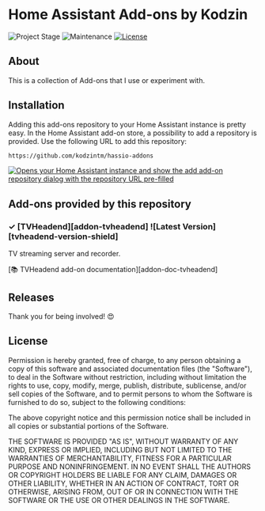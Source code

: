 # Home Assistant Add-ons by Kodzin

![Project Stage][project-stage-shield]
![Maintenance][maintenance-shield]
[![License][license-shield]](LICENSE)


## About
This is a collection of Add-ons that I use or experiment with.


## Installation

Adding this add-ons repository to your Home Assistant instance is pretty easy. In the Home Assistant add-on store, a possibility to add a repository is provided.
Use the following URL to add this repository:

```txt
https://github.com/kodzintm/hassio-addons
```

[![Opens your Home Assistant instance and show the add add-on repository dialog with the repository URL pre-filled](https://my.home-assistant.io/badges/supervisor_add_addon_repository.svg)][my-ha-add-repo]

## Add-ons provided by this repository

### &#10003; [TVHeadend][addon-tvheadend] ![Latest Version][tvheadend-version-shield]

TV streaming server and recorder.

[:books: TVHeadend add-on documentation][addon-doc-tvheadend]

## Releases

Thank you for being involved! :heart_eyes:

## License

Permission is hereby granted, free of charge, to any person obtaining a copy of this software and associated documentation files (the "Software"), to deal in the Software without restriction, including without limitation the rights to use, copy, modify, merge, publish, distribute, sublicense, and/or sell copies of the Software, and to permit persons to whom the Software is furnished to do so, subject to the following conditions:

The above copyright notice and this permission notice shall be included in all copies or substantial portions of the Software.

THE SOFTWARE IS PROVIDED "AS IS", WITHOUT WARRANTY OF ANY KIND, EXPRESS OR IMPLIED, INCLUDING BUT NOT LIMITED TO THE WARRANTIES OF MERCHANTABILITY, FITNESS FOR A PARTICULAR PURPOSE AND NONINFRINGEMENT. IN NO EVENT SHALL THE AUTHORS OR COPYRIGHT HOLDERS BE LIABLE FOR ANY CLAIM, DAMAGES OR OTHER LIABILITY, WHETHER IN AN ACTION OF CONTRACT, TORT OR OTHERWISE, ARISING FROM, OUT OF OR IN CONNECTION WITH THE SOFTWARE OR THE USE OR OTHER DEALINGS IN THE SOFTWARE.



[license-shield]: https://img.shields.io/github/license/kodzintm/hassio-addons.svg
[maintenance-shield]: https://img.shields.io/maintenance/yes/2023.svg
[project-stage-shield]: https://img.shields.io/badge/project%20stage-production%20ready-brightgreen.svg
[my-ha-add-repo]: https://my.home-assistant.io/redirect/supervisor_add_addon_repository/?repository_url=https%3A%2F%2Fgithub.com%2Fkodzintm%2Fhassio-addons
